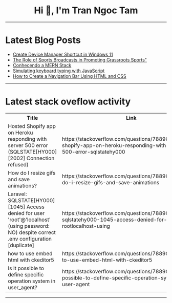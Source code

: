 <h1 align="center">Hi 👋, I'm Tran Ngoc Tam</h1>

---

# Latest Blog Posts 
<!-- BLOG-POST-LIST:START -->
- [Create Device Manager Shortcut in Windows 11](https://dev.to/winsides/create-device-manager-shortcut-in-windows-11-208a)
- [The Role of Sports Broadcasts in Promoting Grassroots Sports&quot;](https://dev.to/muhammad_gulfam_577dfe074/the-role-of-sports-broadcasts-in-promoting-grassroots-sports-4ch6)
- [Conhecendo a MERN Stack](https://dev.to/thailanelopes/conhecendo-a-mern-stack-46e4)
- [Simulating keyboard typing with JavaScript](https://dev.to/zsevic/simulating-keyboard-typing-with-javascript-2p5d)
- [How to Create a Navigation Bar Using HTML and CSS](https://dev.to/bitlearners/how-to-create-a-navigation-bar-using-html-and-css-3lp3)
<!-- BLOG-POST-LIST:END -->

---

# Latest stack oveflow activity
<table>
  <tr><th>Title</th><th>Link</th></tr>
  <!-- STACKOVERFLOW:START --><tr><td>Hosted Shopify app on Heroku responding with server 500 error &lpar;SQLSTATE[HY000] [2002] Connection refused&rpar;</td><td>https://stackoverflow.com/questions/78898354/hosted-shopify-app-on-heroku-responding-with-server-500-error-sqlstatehy000</td></tr><tr><td>How do I resize gifs and save animations?</td><td>https://stackoverflow.com/questions/78898292/how-do-i-resize-gifs-and-save-animations</td></tr><tr><td>Laravel: SQLSTATE[HY000] [1045] Access denied for user &#39;root&#39;@&#39;localhost&#39; &lpar;using password: NO&rpar; despite correct .env configuration [duplicate]</td><td>https://stackoverflow.com/questions/78898248/laravel-sqlstatehy000-1045-access-denied-for-user-rootlocalhost-using</td></tr><tr><td>how to use embed html with ckeditor5</td><td>https://stackoverflow.com/questions/78898208/how-to-use-embed-html-with-ckeditor5</td></tr><tr><td>Is it possible to define specific operation system in user_agent?</td><td>https://stackoverflow.com/questions/78898143/is-it-possible-to-define-specific-operation-system-in-user-agent</td></tr><!-- STACKOVERFLOW:END -->
</table>

---


